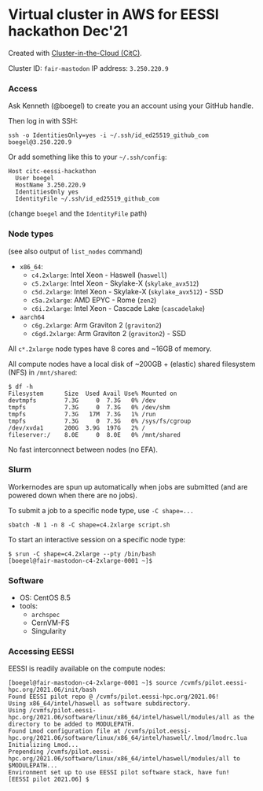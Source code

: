 # Virtual cluster in AWS for EESSI hackathon Dec'21

Created with [Cluster-in-the-Cloud (CitC)](https://cluster-in-the-cloud.readthedocs.io).

Cluster ID: ``fair-mastodon``
IP address: ``3.250.220.9``

### Access

Ask Kenneth (@boegel) to create you an account using your GitHub handle.

Then log in with SSH:

```
ssh -o IdentitiesOnly=yes -i ~/.ssh/id_ed25519_github_com boegel@3.250.220.9
```

Or add something like this to your ``~/.ssh/config``:

```
Host citc-eessi-hackathon
  User boegel
  HostName 3.250.220.9
  IdentitiesOnly yes
  IdentityFile ~/.ssh/id_ed25519_github_com
```

(change `boegel` and the `IdentityFile` path)


### Node types

(see also output of ``list_nodes`` command)

* ``x86_64``:
  * ``c4.2xlarge``: Intel Xeon - Haswell (``haswell``)
  * ``c5.2xlarge``: Intel Xeon - Skylake-X (``skylake_avx512``)
  * ``c5d.2xlarge``: Intel Xeon - Skylake-X (``skylake_avx512``) - SSD
  * ``c5a.2xlarge``: AMD EPYC - Rome (``zen2``)
  * ``c6i.2xlarge``: Intel Xeon - Cascade Lake (``cascadelake``)
* ``aarch64``
  * ``c6g.2xlarge``: Arm Graviton 2 (``graviton2``)
  * ``c6gd.2xlarge``: Arm Graviton 2 (``graviton2``) - SSD

All ``c*.2xlarge`` node types have 8 cores and ~16GB of memory.

All compute nodes have a local disk of ~200GB + (elastic) shared filesystem (NFS) in ``/mnt/shared``:

```
$ df -h
Filesystem      Size  Used Avail Use% Mounted on
devtmpfs        7.3G     0  7.3G   0% /dev
tmpfs           7.3G     0  7.3G   0% /dev/shm
tmpfs           7.3G   17M  7.3G   1% /run
tmpfs           7.3G     0  7.3G   0% /sys/fs/cgroup
/dev/xvda1      200G  3.9G  197G   2% /
fileserver:/    8.0E     0  8.0E   0% /mnt/shared
```

No fast interconnect between nodes (no EFA).

### Slurm

Workernodes are spun up automatically when jobs are submitted (and are powered down when there are no jobs).

To submit a job to a specific node type, use ``-C shape=...``

```
sbatch -N 1 -n 8 -C shape=c4.2xlarge script.sh
```

To start an interactive session on a specific node type:

```
$ srun -C shape=c4.2xlarge --pty /bin/bash
[boegel@fair-mastodon-c4-2xlarge-0001 ~]$
```

### Software

* OS: CentOS 8.5
* tools:
  * ``archspec``
  * CernVM-FS
  * Singularity

### Accessing EESSI

EESSI is readily available on the compute nodes:

```shell
[boegel@fair-mastodon-c4-2xlarge-0001 ~]$ source /cvmfs/pilot.eessi-hpc.org/2021.06/init/bash
Found EESSI pilot repo @ /cvmfs/pilot.eessi-hpc.org/2021.06!
Using x86_64/intel/haswell as software subdirectory.
Using /cvmfs/pilot.eessi-hpc.org/2021.06/software/linux/x86_64/intel/haswell/modules/all as the directory to be added to MODULEPATH.
Found Lmod configuration file at /cvmfs/pilot.eessi-hpc.org/2021.06/software/linux/x86_64/intel/haswell/.lmod/lmodrc.lua
Initializing Lmod...
Prepending /cvmfs/pilot.eessi-hpc.org/2021.06/software/linux/x86_64/intel/haswell/modules/all to $MODULEPATH...
Environment set up to use EESSI pilot software stack, have fun!
[EESSI pilot 2021.06] $
```
